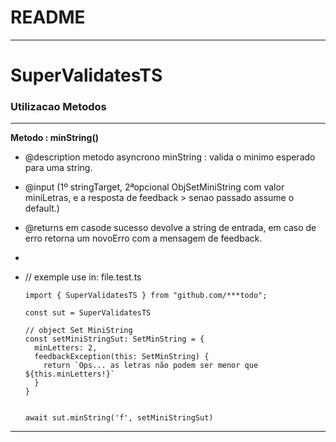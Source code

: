 # README

---

# SuperValidatesTS

### Utilizacao Metodos
---

**Metodo : minString()**
  * @description  metodo asyncrono minString : valida o minimo esperado para uma string.
  * @input (1º stringTarget, 2ªopcional ObjSetMiniString com valor miniLetras, e a resposta de feedback > senao passado assume o default.)
  * @returns em casode sucesso devolve a string de entrada, em caso de erro retorna um novoErro com a mensagem de feedback.
  *
  * // exemple use in: file.test.ts

    ```#typescript
    import { SuperValidatesTS } from "github.com/***todo";

    const sut = SuperValidatesTS

    // object Set MiniString
    const setMiniStringSut: SetMinString = {
      minLetters: 2,
      feedbackException(this: SetMinString) {
        return `Ops... as letras não podem ser menor que ${this.minLetters!}`
      }
    }


    await sut.minString('f', setMiniStringSut)
    ```
---
